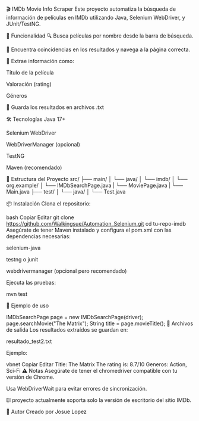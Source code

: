 🎬 IMDb Movie Info Scraper
Este proyecto automatiza la búsqueda de información de películas en IMDb utilizando Java, Selenium WebDriver, y JUnit/TestNG.

🚀 Funcionalidad
🔍 Busca películas por nombre desde la barra de búsqueda.

🎯 Encuentra coincidencias en los resultados y navega a la página correcta.

📝 Extrae información como:

Título de la película

Valoración (rating)

Géneros

💾 Guarda los resultados en archivos .txt

🛠️ Tecnologías
Java 17+

Selenium WebDriver

WebDriverManager (opcional)

TestNG

Maven (recomendado)

🧰 Estructura del Proyecto
src/
├── main/
│   └── java/
│       └── imdb/
│           └── org.example/
│               └── IMDbSearchPage.java
|               └── MoviePage.java
|               └── Main.java
├── test/
│   └── java/
│           └── Test.java

📦 Instalación
Clona el repositorio:

bash
Copiar
Editar
git clone https://github.com/Walkingsue/Automation_Selenium.git
cd tu-repo-imdb
Asegúrate de tener Maven instalado y configura el pom.xml con las dependencias necesarias:

selenium-java

testng o junit

webdrivermanager (opcional pero recomendado)

Ejecuta las pruebas:

mvn test

🧪 Ejemplo de uso

IMDbSearchPage page = new IMDbSearchPage(driver);
page.searchMovie("The Matrix");
String title = page.movieTitle();
📁 Archivos de salida
Los resultados extraídos se guardan en:

resultado_test2.txt

Ejemplo:

vbnet
Copiar
Editar
Title: The Matrix
The rating is: 8.7/10
Generos: Action, Sci-Fi
⚠️ Notas
Asegúrate de tener el chromedriver compatible con tu versión de Chrome.

Usa WebDriverWait para evitar errores de sincronización.

El proyecto actualmente soporta solo la versión de escritorio del sitio IMDb.

🙌 Autor
Creado por Josue Lopez

